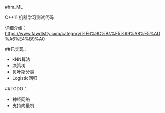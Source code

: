#hm_ML

C++11 机器学习测试代码

详细介绍：https://www.fawdlstty.com/category/%E6%9C%BA%E5%99%A8%E5%AD%A6%E4%B9%A0

##已实现：

* kNN算法
* 决策树
* 贝叶斯分类
* Logistic回归

##TODO：

* 神经网络
* 支持向量机
